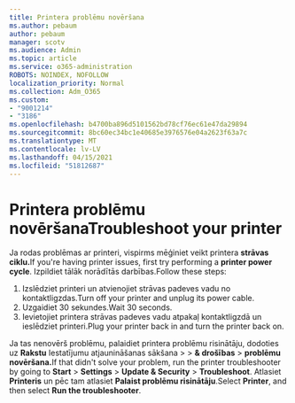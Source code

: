 ```yaml
---
title: Printera problēmu novēršana
ms.author: pebaum
author: pebaum
manager: scotv
ms.audience: Admin
ms.topic: article
ms.service: o365-administration
ROBOTS: NOINDEX, NOFOLLOW
localization_priority: Normal
ms.collection: Adm_O365
ms.custom:
- "9001214"
- "3186"
ms.openlocfilehash: b4700ba896d5101562bd78cf76ec61e47da29894
ms.sourcegitcommit: 8bc60ec34bc1e40685e3976576e04a2623f63a7c
ms.translationtype: MT
ms.contentlocale: lv-LV
ms.lasthandoff: 04/15/2021
ms.locfileid: "51812687"
---
```

# <a name="troubleshoot-your-printer"></a><span data-ttu-id="89a78-102">Printera problēmu novēršana</span><span class="sxs-lookup"><span data-stu-id="89a78-102">Troubleshoot your printer</span></span>

<span data-ttu-id="89a78-103">Ja rodas problēmas ar printeri, vispirms mēģiniet veikt printera **strāvas ciklu.**</span><span class="sxs-lookup"><span data-stu-id="89a78-103">If you're having printer issues, first try performing a **printer power cycle**.</span></span> <span data-ttu-id="89a78-104">Izpildiet tālāk norādītās darbības.</span><span class="sxs-lookup"><span data-stu-id="89a78-104">Follow these steps:</span></span>

1. <span data-ttu-id="89a78-105">Izslēdziet printeri un atvienojiet strāvas padeves vadu no kontaktligzdas.</span><span class="sxs-lookup"><span data-stu-id="89a78-105">Turn off your printer and unplug its power cable.</span></span>
2. <span data-ttu-id="89a78-106">Uzgaidiet 30 sekundes.</span><span class="sxs-lookup"><span data-stu-id="89a78-106">Wait 30 seconds.</span></span>
3. <span data-ttu-id="89a78-107">Ievietojiet printera strāvas padeves vadu atpakaļ kontaktligzdā un ieslēdziet printeri.</span><span class="sxs-lookup"><span data-stu-id="89a78-107">Plug your printer back in and turn the printer back on.</span></span>

<span data-ttu-id="89a78-108">Ja tas nenovērš problēmu, palaidiet printera problēmu risinātāju, dodoties uz **Rakstu** Iestatījumu atjaunināšanas sākšana  >    >  **& drošības**  >  **problēmu novēršana.**</span><span class="sxs-lookup"><span data-stu-id="89a78-108">If that didn't solve your problem, run the printer troubleshooter by going to **Start** > **Settings** > **Update & Security** > **Troubleshoot**.</span></span> <span data-ttu-id="89a78-109">Atlasiet **Printeris** un pēc tam atlasiet **Palaist problēmu risinātāju**.</span><span class="sxs-lookup"><span data-stu-id="89a78-109">Select **Printer**, and then select **Run the troubleshooter**.</span></span>